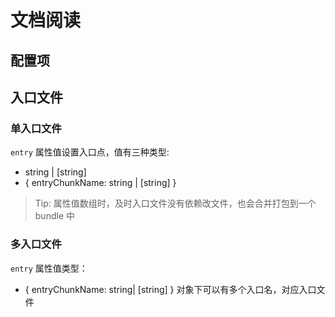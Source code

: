 # 文档阅读

## 配置项

## 入口文件

### 单入口文件

`entry` 属性值设置入口点，值有三种类型:

- string | [string]
- { entryChunkName: string | [string] }

> Tip: 属性值数组时，及时入口文件没有依赖改文件，也会合并打包到一个 bundle 中

### 多入口文件

`entry` 属性值类型：

- { entryChunkName: string| [string] } 对象下可以有多个入口名，对应入口文件